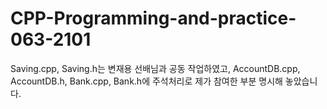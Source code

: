 # CPP-Programming-and-practice-063-2101
Saving.cpp, Saving.h는 변재용 선배님과 공동 작업하였고,
AccountDB.cpp, AccountDB.h, Bank.cpp, Bank.h에 주석처리로 제가 참여한 부분 명시해 놓았습니다.
